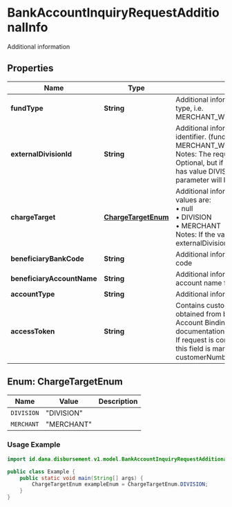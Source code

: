

# BankAccountInquiryRequestAdditionalInfo

Additional information

## Properties

| Name | Type | Description | Notes |
| - | - | - | - |
|**fundType** | **String** | Additional information of withdraw fund type, i.e.<br> MERCHANT_WITHDRAW_FOR_CORPORATE  |  |
|**externalDivisionId** | **String** | Additional information of external division identifier. (fundType: MERCHANT_WITHDRAW_FOR_CORPORATE)<br> Notes: The required of this parameter is Optional, but if \"additionalInfo.chargeTarget\" has value DIVISION then the required of this parameter will be changed to Mandatory  |  [optional] |
|**chargeTarget** | [**ChargeTargetEnum**](#ChargeTargetEnum) | Additional information of charge target. The values are:<br> • null<br> • DIVISION<br> • MERCHANT<br> Notes: If the value is DIVISION, externalDivisionId will be Mandatory  |  [optional] |
|**beneficiaryBankCode** | **String** | Additional information of beneficiary Bank code |  |
|**beneficiaryAccountName** | **String** | Additional information of beneficiary account name for validation purpose |  [optional] |
|**accountType** | **String** | Additional information of account type |  [optional] |
|**accessToken** | **String** | Contains customer token, which has been obtained from binding process, refer to Account Binding & Unbinding documentation<br> If request is coming from user interaction, this field is mandatory. If not, just filled customerNumber  |  [optional] |


<a name="ChargeTargetEnum"></a>
## Enum: ChargeTargetEnum

| Name | Value | Description |
| - | - | - |
| `DIVISION` | "DIVISION" |  |
| `MERCHANT` | "MERCHANT" |  |

### Usage Example
```java
import id.dana.disbursement.v1.model.BankAccountInquiryRequestAdditionalInfo.ChargeTargetEnum;

public class Example {
    public static void main(String[] args) {
        ChargeTargetEnum exampleEnum = ChargeTargetEnum.DIVISION;
    }
}
```



